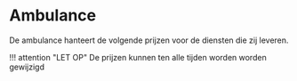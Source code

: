 # Ambulance

De ambulance hanteert de volgende prijzen voor de diensten die zij leveren.



!!! attention "LET OP"
    De prijzen kunnen ten alle tijden worden worden gewijzigd
